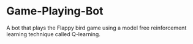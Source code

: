 # Game-Playing-Bot
A bot that plays the Flappy bird game using a model free reinforcement learning technique called Q-learning.
